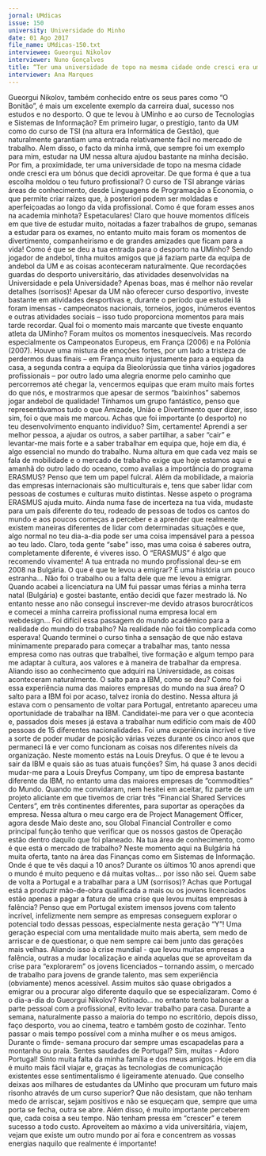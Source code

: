 ```yaml
---
jornal: UMdicas
issue: 150
university: Universidade do Minho
date: 01 Ago 2017
file_name: UMdicas-150.txt
interviewee: Gueorgui Nikolov
interviewer: Nuno Gonçalves
title: “Ter uma universidade de topo na mesma cidade onde cresci era um bónus que decidi aproveitar”
interviewer: Ana Marques
---
```


Gueorgui Nikolov, também conhecido entre os seus pares como “O Bonitão”, é mais um excelente exemplo da
carreira dual, sucesso nos estudos e no desporto.
O que te levou à UMinho e ao
curso de Tecnologias e Sistemas
de Informação?
Em primeiro lugar, o prestígio,
tanto da UM como do curso de
TSI (na altura era Informática
de Gestão), que naturalmente
garantiam uma entrada relativamente
fácil no mercado de trabalho.
Alem disso, o facto da minha
irmã, que sempre foi um exemplo
para mim, estudar na UM nessa
altura ajudou bastante na minha
decisão. Por fim, a proximidade,
ter uma universidade de topo na
mesma cidade onde cresci era um
bónus que decidi aproveitar.
De que forma é que a tua escolha
moldou o teu futuro
profissional?
O curso de TSI abrange várias
áreas de conhecimento, desde
Linguagens de Programação a
Economia, o que permite criar
raízes que, à posteriori podem
ser moldadas e aperfeiçoadas ao
longo da vida profissional.
Como é que foram esses
anos na academia minhota?
Espetaculares! Claro que houve
momentos difíceis em que tive de
estudar muito, noitadas a fazer
trabalhos de grupo, semanas a estudar
para os exames, no entanto
muito mais foram os momentos
de divertimento, companheirismo
e de grandes amizades que
ficam para a vida!
Como é que se deu a tua entrada
para o desporto na
UMinho?
Sendo jogador de andebol, tinha
muitos amigos que já faziam parte
da equipa de andebol da UM
e as coisas aconteceram naturalmente.
Que recordações guardas do
desporto universitário, das
atividades desenvolvidas na
Universidade e pela Universidade?
Apenas boas, mas é melhor não
revelar detalhes (sorrisos)! Apesar
da UM não oferecer curso
desportivo, investe bastante em
atividades desportivas e, durante
o período que estudei lá foram
imensas - campeonatos nacionais,
torneios, jogos, inúmeros
eventos e outras atividades sociais
– isso tudo proporciona momentos
para mais tarde recordar.
Qual foi o momento mais
marcante que tiveste enquanto
atleta da UMinho?
Foram muitos os momentos
inesquecíveis. Mas recordo especialmente
os Campeonatos
Europeus, em França (2006) e
na Polónia (2007). Houve uma
mistura de emoções fortes, por
um lado a tristeza de perdermos
duas finais – em França muito
injustamente para a equipa da
casa, a segunda contra a equipa
da Bieolorússia que tinha vários
jogadores profissionais – por
outro lado uma alegria enorme
pelo caminho que percorremos
até chegar la, vencermos equipas
que eram muito mais fortes do
que nós, e mostrarmos que apesar
de sermos “baixinhos” sabemos
jogar andebol de qualidade!
Tínhamos um grupo fantástico,
penso que representávamos tudo
o que Amizade, União e Divertimento
quer dizer, isso sim, foi o
que mais me marcou.
Achas que foi importante (o
desporto) no teu desenvolvimento
enquanto indivíduo?
Sim, certamente! Aprendi a ser
melhor pessoa, a ajudar os outros,
a saber partilhar, a saber
“cair” e levantar-me mais forte e
a saber trabalhar em equipa que,
hoje em dia, é algo essencial no
mundo do trabalho.
Numa altura em que cada
vez mais se fala de mobilidade
e o mercado de trabalho
exige que hoje estamos
aqui e amanhã do outro lado
do oceano, como avalias a
importância do programa
ERASMUS?
Penso que tem um papel fulcral.
Além da mobilidade, a maioria
das empresas internacionais são
multiculturais e, tens que saber
lidar com pessoas de costumes e
culturas muito distintas. Nesse
aspeto o programa ERASMUS
ajuda muito. Ainda numa fase
de incerteza na tua vida, mudaste
para um país diferente do teu,
rodeado de pessoas de todos os
cantos do mundo e aos poucos
começas a perceber e a aprender
que realmente existem maneiras
diferentes de lidar com determinadas
situações e que, algo
normal no teu dia-a-dia pode
ser uma coisa impensável para
a pessoa ao teu lado. Claro, toda
gente “sabe” isso, mas uma coisa
é saberes outra, completamente
diferente, é viveres isso. O “ERASMUS”
é algo que recomendo
vivamente!
A tua entrada no mundo
profissional deu-se em 2008
na Bulgária. O que é que te
levou a emigrar?
É uma história um pouco estranha…
Não foi o trabalho ou a
falta dele que me levou a emigrar.
Quando acabei a licenciatura na
UM fui passar umas férias a minha
terra natal (Bulgária) e gostei
bastante, então decidi que fazer
mestrado lá. No entanto nesse
ano não consegui inscrever-me
devido atrasos burocráticos e
comecei a minha carreira profissional
numa empresa local em
webdesign...
Foi difícil essa passagem do
mundo académico para a
realidade do mundo do trabalho?
Na realidade não foi tão complicada
como esperava! Quando
terminei o curso tinha a sensação
de que não estava minimamente
preparado para começar a trabalhar
mas, tanto nessa empresa
como nas outras que trabalhei,
tive formação e algum tempo
para me adaptar à cultura, aos
valores e à maneira de trabalhar
da empresa. Aliando isso ao conhecimento
que adquiri na Universidade,
as coisas aconteceram
naturalmente.
O salto para a IBM, como
se deu? Como foi essa experiência
numa das maiores
empresas do mundo na sua
área?
O salto para a IBM foi por acaso,
talvez ironia do destino.
Nessa altura já estava com o
pensamento de voltar para Portugal,
entretanto apareceu uma
oportunidade de trabalhar na
IBM. Candidatei-me para ver o
que acontecia e, passados dois
meses já estava a trabalhar num
edifício com mais de 400 pessoas
de 15 diferentes nacionalidades.
Foi uma experiência incrível e
tive a sorte de poder mudar de
posição várias vezes durante os
cinco anos que permaneci lá e ver
como funcionam as coisas nos
diferentes níveis da organização.
Neste momento estás na
Louis Dreyfus. O que é te levou
a sair da IBM e quais são
as tuas atuais funções?
Sim, há quase 3 anos decidi
mudar-me para a Louis Dreyfus
Company, um tipo de empresa
bastante diferente da IBM, no
entanto uma das maiores empresas
de “commodities” do Mundo.
Quando me convidaram, nem
hesitei em aceitar, fiz parte de um
projeto aliciante em que tivemos
de criar três “Financial Shared
Services Centers”, em três continentes
diferentes, para suportar
as operações da empresa. Nessa
altura o meu cargo era de Project
Management Officer, agora
desde Maio deste ano, sou Global
Financial Controller e como principal
função tenho que verificar
que os nossos gastos de Operação
estão dentro daquilo que foi planeado.
Na tua área de conhecimento,
como é que está o mercado
de trabalho?
Neste momento aqui na Bulgária
há muita oferta, tanto na área das
Finanças como em Sistemas de
Informação.
Onde é que te vês daqui a 10
anos?
Durante os últimos 10 anos
aprendi que o mundo é muito
pequeno e dá muitas voltas… por
isso não sei. Quem sabe de volta a
Portugal e a trabalhar para a UM
(sorrisos)?
Achas que Portugal está a
produzir mão-de-obra qualificada
a mais ou os jovens
licenciados estão apenas a
pagar a fatura de uma crise
que levou muitas empresas à
falência?
Penso que em Portugal existem
imensos jovens com talento incrível,
infelizmente nem sempre
as empresas conseguem explorar
o potencial todo dessas pessoas,
especialmente nesta geração “Y”!
Uma geração especial com uma
mentalidade muito mais aberta,
sem medo de arriscar e de questionar,
o que nem sempre cai bem
junto das gerações mais velhas.
Aliando isso à crise mundial - que
levou muitas empresas a falência,
outras a mudar localização e
ainda aquelas que se aproveitam
da crise para “explorarem” os
jovens licenciados – tornando assim,
o mercado de trabalho para
jovens de grande talento, mas
sem experiência (obviamente)
menos acessível. Assim muitos
são quase obrigados a emigrar ou
a procurar algo diferente daquilo
que se especializaram.
Como é o dia-a-dia do Gueorgui
Nikolov?
Rotinado… no entanto tento
balancear a parte pessoal com a
profissional, evito levar trabalho
para casa. Durante a semana,
naturalmente passo a maioria do
tempo no escritório, depois disso,
faço desporto, vou ao cinema,
teatro e também gosto de cozinhar.
Tento passar o mais tempo
possível com a minha mulher e
os meus amigos. Durante o fimde-
semana procuro dar sempre
umas escapadelas para a montanha
ou praia.
Sentes saudades de Portugal?
Sim, muitas - Adoro Portugal!
Sinto muita falta da minha família
e dos meus amigos.
Hoje em dia é muito mais fácil
viajar e, graças às tecnologias
de comunicação existentes esse
sentimentalismo é ligeiramente
atenuado.
Que conselho deixas aos
milhares de estudantes da
UMinho que procuram um
futuro mais risonho através
de um curso superior?
Que não desistam, que não tenham
medo de arriscar, sejam
positivos e não se esqueçam que,
sempre que uma porta se fecha,
outra se abre. Além disso, é muito
importante perceberem que, cada
coisa a seu tempo. Não tenham
pressa em “crescer” e terem sucesso
a todo custo. Aproveitem ao
máximo a vida universitária, viajem,
vejam que existe um outro
mundo por aí fora e concentrem
as vossas energias naquilo que
realmente é importante!
